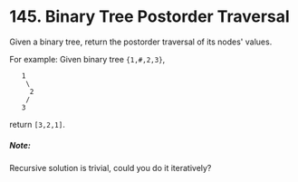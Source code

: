 # 145. Binary Tree Postorder Traversal
Given a binary tree, return the postorder traversal of its nodes' values.

For example:
Given binary tree `{1,#,2,3}`,
```
   1
    \
     2
    /
   3
```
return `[3,2,1]`.

##### Note:
Recursive solution is trivial, could you do it iteratively?